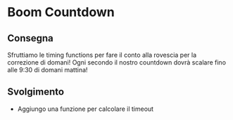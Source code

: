 # Boom Countdown

## Consegna

Sfruttiamo le timing functions per fare il conto alla rovescia per la correzione di domani!
Ogni secondo il nostro countdown dovrà scalare fino alle 9:30 di domani mattina!

## Svolgimento

- Aggiungo una funzione per calcolare il timeout
